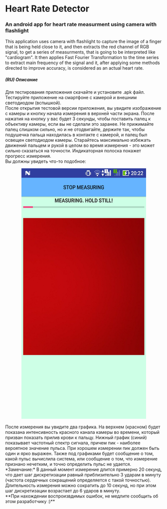 # Heart Rate Detector
### An android app for heart rate measurment using camera with flashlight

This application uses camera with flashlight to capture the image of a finger that is being held close to it, and then
extracts the red channel of RGB signal, to get a series of measurments, that is going to be interpreted like "cardiogram".
It then applies Fast Fourier Transformation to the time series to extract main frequency of the signal and it, after applying some methods directed to improve accuracy, is considered as an actual heart rate.

##### (RU) Описание
Для тестирования приложения скачайте и установите .apk файл.<br>
Тестируйте приложение на смартфоне с камерой и внешним светодиодом (вспышкой).<br>
После открытия тестовой версии приложения, вы увидите изображение с камеры и кнопку начала измерения в верхней части экрана. 
После нажатия на кнопку у вас будет 3 секунды, чтобы поставить палец к объективу камеры, если вы не сделали это заранее. Не прижимайте палец слишком сильно, но и не отодвигайте, держите так, чтобы подушечка пальца находилась в контакте с камерой, и палец был освещен светодиодом камеры. Старайтесь максимально избежать движений пальцем и рукой в целом во время измерения - это может сильно сказаться на точности. Индикаторная полоска покажет прогресс измерения.<br>
Вы должны увидеть что-то подобное:
<p align="center">
  <img src="demo_pic.jpg" width="400" height="800" title="Demo">
</p>
После измерения вы увидите два графика. На верхнем (красном) будет показана интенсивность красного канала камеры во времени, который призван показать прилив крови к пальцу. Нижный график (синий) показывает частотный спектр сигнала, причем пик - наиболее вероятное значение пульса. При хорошем измерении пик должен быть один и ярко выражен. Также под графиками будет сообщение о том, какой пульс вычислила система, или сообщение о том, что измерение признано нечетким, и точно определить пульс не удается.<br>
*Замечание:* В данный момент измерение длится примерно 20 секунд, что дает шаг дискретизации равный приблизительно 3 ударам в минуту (частота сердечных сокращений определяется с такой точностью). Длительность измерения можно сократить до 10 секунд, но при этом шаг дискретизации возрастает до 6 ударов в минуту.<br>
**При нахождении воспроизвдимых ошибок, не медлите сообщить об этом разработчику :)** 
